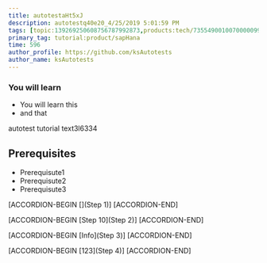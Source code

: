 ```yaml
---
title: autotestaHt5xJ
description: autotestq40e20_4/25/2019 5:01:59 PM
tags: [topic:139269250608756787992873,products:tech/73554900100700000996,tutorial:experience/advanced]
primary_tag: tutorial:product/sapHana
time: 596
author_profile: https://github.com/ksAutotests
author_name: ksAutotests
---
```

### You will learn
- You will learn this
- and that

autotest tutorial text3l6334

## Prerequisites
- Prerequisute1
- Prerequisute2
- Prerequisute3

[ACCORDION-BEGIN [](Step 1)]
[ACCORDION-END]

[ACCORDION-BEGIN [Step 10](Step 2)]
[ACCORDION-END]

[ACCORDION-BEGIN [Info](Step 3)]
[ACCORDION-END]

[ACCORDION-BEGIN [123](Step 4)]
[ACCORDION-END]

